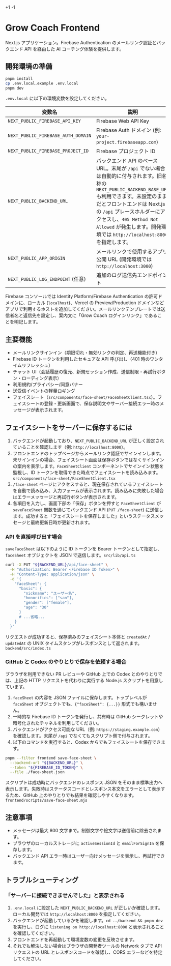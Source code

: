 +1
-1

# Grow Coach Frontend

Next.js アプリケーション。Firebase Authentication のメールリンク認証とバックエンド API を経由した AI コーチング体験を提供します。

## 開発環境の準備

```bash
pnpm install
cp .env.local.example .env.local
pnpm dev
```

`.env.local` に以下の環境変数を設定してください。

| 変数名 | 説明 |
| --- | --- |
| `NEXT_PUBLIC_FIREBASE_API_KEY` | Firebase Web API Key |
| `NEXT_PUBLIC_FIREBASE_AUTH_DOMAIN` | Firebase Auth ドメイン (例: `your-project.firebaseapp.com`) |
| `NEXT_PUBLIC_FIREBASE_PROJECT_ID` | Firebase プロジェクト ID |
| `NEXT_PUBLIC_BACKEND_URL` | バックエンド API のベース URL。末尾が `/api` でない場合は自動的に付与されます。旧名称の `NEXT_PUBLIC_BACKEND_BASE_URL` も利用できます。未設定のままだとフロントエンドは Next.js の `/api` プレースホルダーにアクセスし、`405 Method Not Allowed` が発生します。開発環境では `http://localhost:8000` を指定します。|
| `NEXT_PUBLIC_APP_ORIGIN` | メールリンクで使用するアプリ公開 URL (開発環境では `http://localhost:3000`) |
| `NEXT_PUBLIC_LOG_ENDPOINT` (任意) | 追加のログ送信先エンドポイント |

Firebase コンソールでは Identity Platform/Firebase Authentication の許可ドメインに、ローカル (`localhost`)、Vercel の Preview/Production ドメインなどアプリで利用するホストを追加してください。メールリンクテンプレートでは送信者名と返信先を設定し、案内文に「Grow Coach ログインリンク」であることを明記します。

## 主要機能

- メールリンクサインイン（期限切れ・無効リンクの判定、再送機能付き）
- Firebase ID トークンを利用したセキュアな API 呼び出し（401 時のワンタイムリフレッシュ）
- チャット UI（会話履歴の復元、新規セッション作成、送信制限・再試行ボタン・ローディング表示）
- 利用規約/プライバシー/同意バナー
- 送受信イベントの軽量ロギング
- フェイスシート（`src/components/face-sheet/FaceSheetClient.tsx`）。フェイスシートの登録・更新画面で、保存説明文やサーバー接続エラー時のメッセージが表示されます。

## フェイスシートをサーバーに保存するには

1. バックエンドが起動しており、`NEXT_PUBLIC_BACKEND_URL` が正しく設定されていることを確認します（例: `http://localhost:8000`）。
2. フロントエンドのトップページからメールリンク認証でサインインします。未サインインの場合、フェイスシート画面は保存ボタンではなくサインインの案内を表示します。`FaceSheetClient` コンポーネントでサインイン状態を監視し、ID トークンを取得できた時点でフェイスシートを読み込みます。`src/components/face-sheet/FaceSheetClient.tsx`
3. `/face-sheet` ページにアクセスすると、現在保存されているフェイスシートを自動で読み込み、入力フォームが表示されます。読み込みに失敗した場合はエラーメッセージと再試行ボタンが表示されます。
4. 各項目を入力し、画面下部の「保存」ボタンを押すと `FaceSheetClient` が `saveFaceSheet` 関数を通じてバックエンド API (`PUT /face-sheet`) に送信します。成功すると「フェイスシートを保存しました」というステータスメッセージと最終更新日時が更新されます。

### API を直接呼び出す場合

`saveFaceSheet` は以下のように ID トークンを Bearer トークンとして指定し、`faceSheet` オブジェクトを JSON で送信します。`src/lib/api.ts`

```bash
curl -X PUT "${BACKEND_URL}/api/face-sheet" \
  -H "Authorization: Bearer <Firebase ID Token>" \
  -H "Content-Type: application/json" \
  -d '{
    "faceSheet": {
      "basic": {
        "nickname": "ユーザー名",
        "honorifics": ["san"],
        "gender": ["female"],
        "age": "30"
      }
      # ...省略...
    }
  }'
```

リクエストが成功すると、保存済みのフェイスシート本体と `createdAt` / `updatedAt` の UNIX タイムスタンプがレスポンスとして返されます。`backend/src/index.ts`

### GitHub と Codex のやりとりで保存を依頼する場合

ブラウザを利用できない PR レビューや GitHub 上での Codex とのやりとりでは、上記の HTTP リクエストを代わりに実行する Node.js スクリプトを用意しています。

1. `faceSheet` の内容を JSON ファイルに保存します。トップレベルが `faceSheet` オブジェクトでも、`{"faceSheet": {...}}` 形式でも構いません。
2. 一時的な Firebase ID トークンを発行し、共有時は GitHub シークレットや暗号化されたチャネルを利用してください。
3. バックエンドがアクセス可能な URL（例: `https://staging.example.com`）を確認します。末尾が `/api` でなくてもスクリプト側で付与されます。
4. 以下のコマンドを実行すると、Codex からでもフェイスシートを保存できます。

```bash
pnpm --filter frontend save-face-sheet \
  --backend-url "${BACKEND_URL}" \
  --token "${FIREBASE_ID_TOKEN}" \
  --file ./face-sheet.json
```

スクリプトは成功時にバックエンドのレスポンス JSON をそのまま標準出力へ表示します。失敗時はステータスコードとレスポンス本文をエラーとして表示するため、GitHub 上のやりとりでも結果を確認しやすくなります。`frontend/scripts/save-face-sheet.mjs`

## 注意事項

- メッセージは最大 800 文字まで。制御文字や絵文字は送信前に除去されます。
- ブラウザのローカルストレージに `activeSessionId` と `emailForSignIn` を保存します。
- バックエンド API エラー時はユーザー向けメッセージを表示し、再試行できます。

## トラブルシューティング

### 「サーバーに接続できませんでした」と表示される

1. `.env.local` に設定した `NEXT_PUBLIC_BACKEND_URL` が正しいか確認します。ローカル開発では `http://localhost:8000` を指定してください。
2. バックエンドが起動しているかを確認します。`cd ../backend && pnpm dev` を実行し、ログに `listening on http://localhost:8000` と表示されることを確認してください。
3. フロントエンドを再起動して環境変数の変更を反映させます。
4. それでも解決しない場合はブラウザの開発者ツールの Network タブで API リクエストの URL とレスポンスコードを確認し、CORS エラーなどを特定してください。
